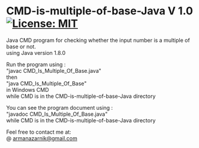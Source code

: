 # CMD-is-multiple-of-base-Java V 1.0 [![License: MIT](https://img.shields.io/badge/License-MIT-yellow.svg)](https://opensource.org/licenses/MIT) 
Java CMD program for checking whether the input number is a multiple of base or not.  
using Java version 1.8.0  

Run the program using :  
"javac CMD_Is_Multiple_Of_Base.java"  
then   
"java CMD_Is_Multiple_Of_Base"   
in Windows CMD   
while CMD is in the CMD-is-multiple-of-base-Java directory     
  
You can see the program document using :    
"javadoc CMD_Is_Multiple_Of_Base.java"   
while CMD is in the CMD-is-multiple-of-base-Java directory    
  
Feel free to contact me at:  
@ armanazarnik@gmail.com
